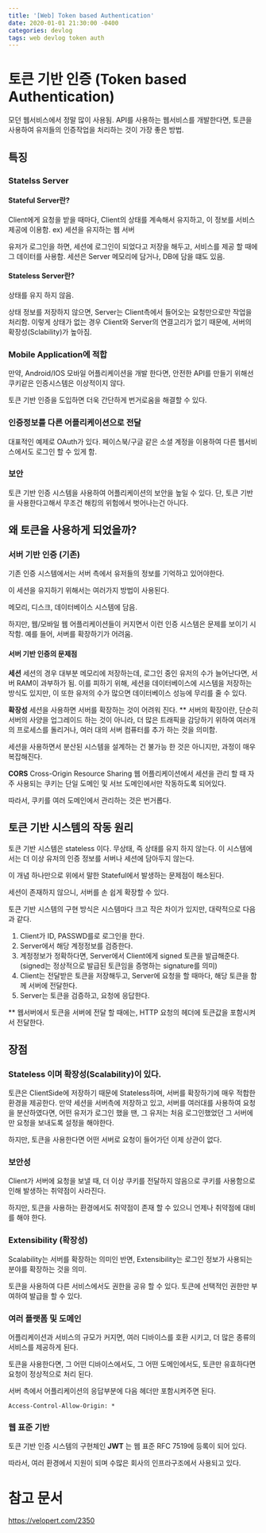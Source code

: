 ```yaml
---
title: '[Web] Token based Authentication'
date: 2020-01-01 21:30:00 -0400
categories: devlog
tags: web devlog token auth
---
```


# 토큰 기반 인증 (Token based Authentication)

모던 웹서비스에서 정말 많이 사용됨. API를 사용하는 웹서비스를 개발한다면, 토큰을 사용하여 유저들의 인증작업을 처리하는 것이 가장 좋은 방법.

## 특징

### Statelss Server

#### Stateful Server란?

Client에게 요청을 받을 때마다, Client의 상태를 계속해서 유지하고, 이 정보를 서비스 제공에 이용함. ex) 세션을 유지하는 웹 서버

유저가 로그인을 하면, 세션에 로그인이 되었다고 저장을 해두고, 서비스를 제공 할 때에 그 데이터를 사용함. 세션은 Server 메모리에 담거나, DB에 담을 떄도 있음.

#### Stateless Server란?

상태를 유지 하지 않음.

상태 정보를 저장하지 않으면, Server는 Client측에서 들어오는 요청만으로만 작업을 처리함. 이렇게 상태가 없는 경우 Client와 Server의 연결고리가 없기 때문에, 서버의 확장성(Sclability)가 높아짐.

### Mobile Application에 적합

만약, Android/IOS 모바일 어플리케이션을 개발 한다면, 안전한 API를 만들기 위해선 쿠키같은 인증시스템은 이상적이지 않다.

토큰 기반 인증을 도입하면 더욱 간단하게 번거로움을 해결할 수 있다.

### 인증정보를 다른 어플리케이션으로 전달

대표적인 예제로 OAuth가 있다. 페이스북/구글 같은 소셜 계정을 이용하여 다른 웹서비스에서도 로그인 할 수 있게 함.

### 보안

토큰 기반 인증 시스템을 사용하여 어플리케이션의 보안을 높일 수 있다. 단, 토큰 기반을 사용한다고해서 무조건 해킹의 위험에서 벗어나는건 아니다.

## 왜 토큰을 사용하게 되었을까?

### 서버 기반 인증 (기존)

기존 인증 시스템에서는 서버 측에서 유저들의 정보를 기억하고 있어야한다.

이 세션을 유지하기 위해서는 여러가지 방법이 사용된다.

메모리, 디스크, 데이터베이스 시스템에 담음.

하지만, 웹/모바일 웹 어플리케이션들이 커지면서 이런 인증 시스템은 문제를 보이기 시작함. 예를 들어, 서버를 확장하기가 어려움.

#### 서버 기반 인증의 문제점

**세션** 세션의 경우 대부분 메모리에 저장하는데, 로그인 중인 유저의 수가 늘어난다면, 서버 RAM이 과부하가 됨. 이를 피하기 위해, 세션을 데이터베이스에 시스템을 저장하는 방식도 있지만, 이 또한 유저의 수가 많으면 데이터베이스 성능에 무리를 줄 수 있다.

**확장성** 세션을 사용하면 서버를 확장하는 것이 어려워 진다. \*\* 서버의 확장이란, 단순히 서버의 사양을 업그레이드 하는 것이 아니라, 더 많은 트래픽을 감당하기 위하여 여러개의 프로세스를 돌리거나, 여러 대의 서버 컴퓨터를 추가 하는 것을 의미함.

세션을 사용하면서 분산된 시스템을 설계하는 건 불가능 한 것은 아니지만, 과정이 매우 복잡해진다.

**CORS** Cross-Origin Resource Sharing 웹 어플리케이션에서 세션을 관리 할 때 자주 사용되는 쿠키는 단일 도메인 및 서브 도메인에서만 작동하도록 되어있다.

따라서, 쿠키를 여러 도메인에서 관리하는 것은 번거롭다.

## 토큰 기반 시스템의 작동 원리

토큰 기반 시스템은 stateless 이다. 무상태, 즉 상태를 유지 하지 않는다. 이 시스템에서는 더 이상 유저의 인증 정보를 서버나 세션에 담아두지 않는다.

이 개념 하나만으로 위에서 말한 Stateful에서 발생하는 문제점이 해소된다.

세션이 존재하지 않으니, 서버를 손 쉽게 확장할 수 있다.

토큰 기반 시스템의 구현 방식은 시스템마다 크고 작은 차이가 있지만, 대략적으로 다음과 같다.

1. Client가 ID, PASSWD를로 로그인을 한다.
2. Server에서 해당 계정정보를 검증한다.
3. 계정정보가 정확하다면, Server에서 Client에게 signed 토큰을 발급해준다. (signed는 정상적으로 발급된 토큰임을 증명하는 signature를 의미)
4. Client는 전달받은 토큰을 저장해두고, Server에 요청을 할 때마다, 해당 토큰을 함께 서버에 전달한다.
5. Server는 토큰을 검증하고, 요청에 응답한다.

\*\* 웹서버에서 토큰을 서버에 전달 할 때에는, HTTP 요청의 헤더에 토큰값을 포함시켜서 전달한다.

## 장점

### Stateless 이며 확장성(Scalability)이 있다.

토큰은 ClientSide에 저장하기 때문에 Stateless하며, 서버를 확장하기에 매우 적합한 환경을 제공한다. 만약 세션을 서버측에 저장하고 있고, 서버를 여러대를 사용하여 요청을 분산하였다면, 어떤 유저가 로그인 했을 땐, 그 유저는 처음 로그인했었던 그 서버에만 요청을 보내도록 설정을 해야한다.

하지만, 토큰을 사용한다면 어떤 서버로 요청이 들어가던 이제 상관이 없다.

### 보안성

Client가 서버에 요청을 보낼 때, 더 이상 쿠키를 전달하지 않음으로 쿠키를 사용함으로 인해 발생하는 취약점이 사라진다.

하지만, 토큰을 사용하는 환경에서도 취약점이 존재 할 수 있으니 언제나 취약점에 대비를 해야 한다.

### Extensibility (확장성)

Scalability는 서버를 확장하는 의미인 반면, Extensibility는 로그인 정보가 사용되는 분야를 확장하는 것을 의미.

토큰을 사용하여 다른 서비스에서도 권한을 공유 할 수 있다. 토큰에 선택적인 권한만 부여하여 발급을 할 수 있다.

### 여러 플랫폼 및 도메인

어플리케이션과 서비스의 규모가 커지면, 여러 디바이스를 호환 시키고, 더 많은 종류의 서비스를 제공하게 된다.

토큰을 사용한다면, 그 어떤 디바이스에서도, 그 어떤 도메인에서도, 토큰만 유효하다면 요청이 정상적으로 처리 된다.

서버 측에서 어플리케이션의 응답부분에 다음 헤더만 포함시켜주면 된다.

```
Access-Control-Allow-Origin: *
```

### 웹 표준 기반

토큰 기반 인증 시스템의 구현체인 **JWT** 는 웹 표준 RFC 7519에 등록이 되어 있다.

따라서, 여러 환경에서 지원이 되며 수많은 회사의 인프라구조에서 사용되고 있다.

# 참고 문서

https://velopert.com/2350
